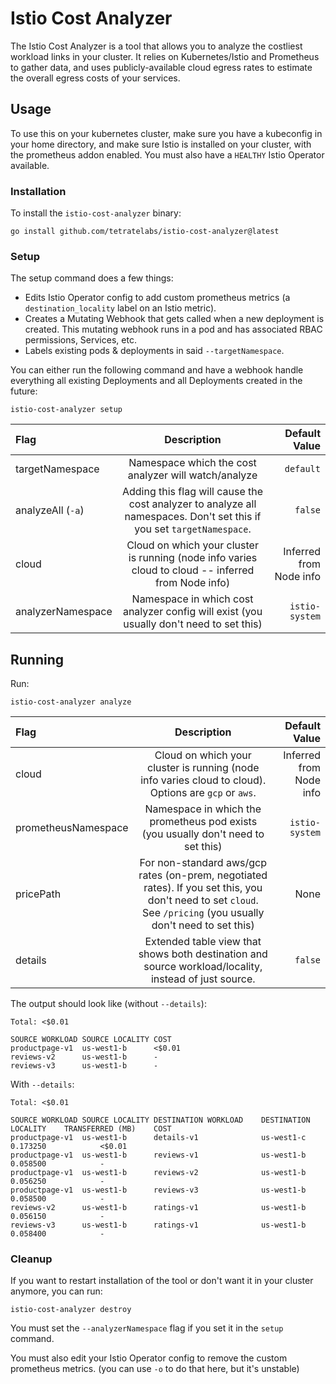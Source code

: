 # Istio Cost Analyzer

The Istio Cost Analyzer is a tool that allows you to analyze the costliest workload links in your cluster. It relies on Kubernetes/Istio and Prometheus to gather
data, and uses publicly-available cloud egress rates to estimate the overall egress costs of your services.

## Usage

To use this on your kubernetes cluster, make sure you have a kubeconfig in your home directory, and make sure Istio is installed on your cluster, with the prometheus addon enabled. You must also have a `HEALTHY` Istio Operator available.


### Installation

To install the `istio-cost-analyzer` binary:

```shell
go install github.com/tetratelabs/istio-cost-analyzer@latest
```

### Setup

The setup command does a few things:
- Edits Istio Operator config to add custom prometheus metrics (a `destination_locality` label on an Istio metric).
- Creates a Mutating Webhook that gets called when a new deployment is created. This mutating webhook runs in a pod and has associated RBAC permissions, Services, etc.
- Labels existing pods & deployments in said `--targetNamespace`.

You can either run the following command and have a webhook handle everything all existing Deployments and all Deployments created in the future:

```
istio-cost-analyzer setup
```

| Flag              |                                                      Description                                                      |           Default Value |
|:------------------|:---------------------------------------------------------------------------------------------------------------------:|------------------------:|
| targetNamespace   |                                 Namespace which the cost analyzer will watch/analyze                                  |               `default` |
| analyzeAll (`-a`) | Adding this flag will cause the cost analyzer to analyze all namespaces. Don't set this if you set `targetNamespace`. |                 `false` |
| cloud             |          Cloud on which your cluster is running (node info varies cloud to cloud -- inferred from Node info)          | Inferred from Node info |
| analyzerNamespace |                Namespace in which cost analyzer config will exist (you usually don't need to set this)                |          `istio-system` |


## Running

Run:

```
istio-cost-analyzer analyze
```

| Flag                |                                                                           Description                                                                           |           Default Value |
|:--------------------|:---------------------------------------------------------------------------------------------------------------------------------------------------------------:|------------------------:|
| cloud               |                              Cloud on which your cluster is running (node info varies cloud to cloud). Options are `gcp` or `aws`.                              | Inferred from Node info |
| prometheusNamespace |                                        Namespace in which the prometheus pod exists (you usually don't need to set this)                                        |          `istio-system` |
| pricePath           | For non-standard aws/gcp rates (on-prem, negotiated rates). If you set this, you don't need to set `cloud`. See `/pricing` (you usually don't need to set this) |                    None |
| details             |                              Extended table view that shows both destination and source workload/locality, instead of just source.                              |                 `false` |


The output should look like (without `--details`): 

```
Total: <$0.01

SOURCE WORKLOAD	SOURCE LOCALITY	COST   
productpage-v1 	us-west1-b     	<$0.01	
reviews-v2     	us-west1-b     	-     	
reviews-v3     	us-west1-b     	-  
```
With `--details`:

```
Total: <$0.01

SOURCE WORKLOAD	SOURCE LOCALITY	DESTINATION WORKLOAD	DESTINATION LOCALITY	TRANSFERRED (MB)	COST   
productpage-v1 	us-west1-b     	details-v1          	us-west1-c          	0.173250        	<$0.01	
productpage-v1 	us-west1-b     	reviews-v1          	us-west1-b          	0.058500        	-     	
productpage-v1 	us-west1-b     	reviews-v2          	us-west1-b          	0.056250        	-     	
productpage-v1 	us-west1-b     	reviews-v3          	us-west1-b          	0.058500        	-     	
reviews-v2     	us-west1-b     	ratings-v1          	us-west1-b          	0.056150        	-     	
reviews-v3     	us-west1-b     	ratings-v1          	us-west1-b          	0.058400        	-    
```

### Cleanup

If you want to restart installation of the tool or don't want it in your cluster anymore, you can run:
    
```
istio-cost-analyzer destroy
```

You must set the `--analyzerNamespace` flag if you set it in the `setup` command.

You must also edit your Istio Operator config to remove the custom prometheus metrics. (you can use `-o` to do that here, but it's unstable)